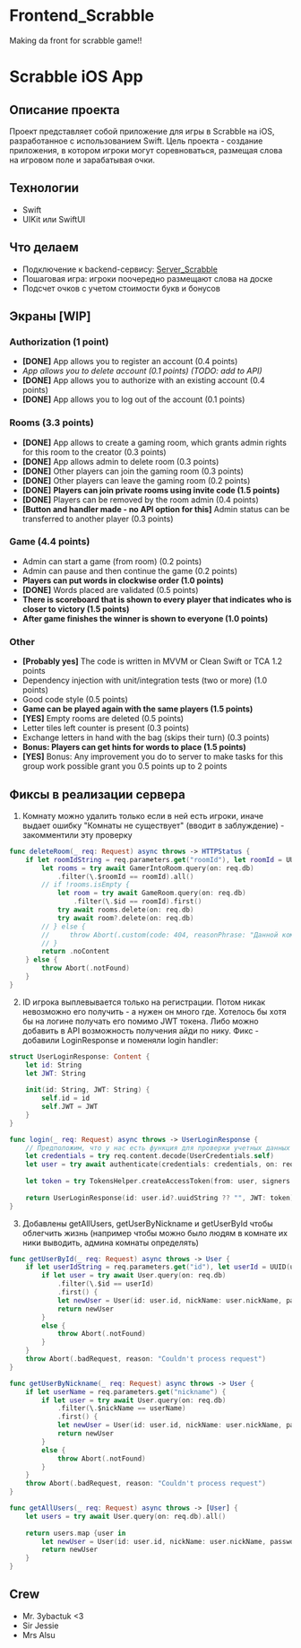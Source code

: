 # Frontend_Scrabble
Making da front for scrabble game!!

# Scrabble iOS App

## Описание проекта
Проект представляет собой приложение для игры в Scrabble на iOS, разработанное с использованием Swift. Цель проекта - создание приложения, в котором игроки могут соревноваться, размещая слова на игровом поле и зарабатывая очки.

## Технологии
- Swift
- UIKit или SwiftUI

## Что делаем
- Подключение к backend-сервису: [Server_Scrabble](https://github.com/prettycrewcutyulia/Server_Scrabble/)
- Пошаговая игра: игроки поочередно размещают слова на доске
- Подсчет очков с учетом стоимости букв и бонусов

## Экраны [WIP]

### Authorization (1 point)

* **[DONE]** App allows you to register an account (0.4 points)
* *App allows you to delete account (0.1 points) (TODO: add to API)*
* **[DONE]** App allows you to authorize with an existing account (0.4 points)
* **[DONE]** App allows you to log out of the account (0.1 points)

### Rooms (3.3 points)
* **[DONE]** App allows to create a gaming room, which grants admin rights for this room to the creator (0.3 points)
* **[DONE]** App allows admin to delete room (0.3 points)
* **[DONE]** Other players can join the gaming room (0.3 points)
* **[DONE]** Other players can leave the gaming room (0.2 points)
* **[DONE]** **Players can join private rooms using invite code (1.5 points)**
* **[DONE]** Players can be removed by the room admin (0.4 points)
* **[Button and handler made - no API option for this]** Admin status can be transferred to another player (0.3 points)

### Game (4.4 points)

* Admin can start a game (from room) (0.2 points)
* Admin can pause and then continue the game (0.2 points)
* **Players can put words in clockwise order (1.0 points)**
* **[DONE]** Words placed are validated (0.5 points)
* **There is scoreboard that is shown to every player that indicates who is closer to victory (1.5 points)**
* **After game finishes the winner is shown to everyone (1.0 points)**

### Other

* **[Probably yes]** The code is written in MVVM or Clean Swift or TCA 1.2 points
* Dependency injection with unit/integration tests (two or more) (1.0 points)
* Good code style (0.5 points)
* **Game can be played again with the same players (1.5 points)**
* **[YES]** Empty rooms are deleted (0.5 points)
* Letter tiles left counter is present (0.3 points)
* Exchange letters in hand with the bag (skips their turn) (0.3 points)
* **Bonus: Players can get hints for words to place (1.5 points)**
* **[YES]** Bonus: Any improvement you do to server to make tasks for this group work possible grant you 0.5 points up to 2 points


## Фиксы в реализации сервера

1. Комнату можно удалить только если в ней есть игроки, иначе выдает ошибку "Комнаты не существует" (вводит в заблуждение) - закомментили эту проверку
```swift
func deleteRoom(_ req: Request) async throws -> HTTPStatus {
    if let roomIdString = req.parameters.get("roomId"), let roomId = UUID(roomIdString) {
        let rooms = try await GamerIntoRoom.query(on: req.db)
            .filter(\.$roomId == roomId).all()
        // if !rooms.isEmpty {
            let room = try await GameRoom.query(on: req.db)
                .filter(\.$id == roomId).first()
            try await rooms.delete(on: req.db)
            try await room?.delete(on: req.db)
        // } else {
        //     throw Abort(.custom(code: 404, reasonPhrase: "Данной комнаты не существует"))
        // }
        return .noContent
    } else {
        throw Abort(.notFound)
    }
}
```

2. ID игрока выплевывается только на регистрации. Потом никак невозможно его получить - а нужен он много где. Хотелось бы хотя бы на логине получать его помимо JWT токена. Либо можно добавить в API возможность получения айди по нику. Фикс - добавили LoginResponse и поменяли login handler:
```swift
struct UserLoginResponse: Content {
    let id: String
    let JWT: String
    
    init(id: String, JWT: String) {
        self.id = id
        self.JWT = JWT
    }
}

func login(_ req: Request) async throws -> UserLoginResponse {
    // Предположим, что у нас есть функция для проверки учетных данных пользователя
    let credentials = try req.content.decode(UserCredentials.self)
    let user = try await authenticate(credentials: credentials, on: req)
    
    let token = try TokensHelper.createAccessToken(from: user, signers: req.application.jwt.signers)
    
    return UserLoginResponse(id: user.id?.uuidString ?? "", JWT: token)
}
```

3. Добавлены getAllUsers, getUserByNickname и getUserById чтобы облегчить жизнь (например чтобы можно было людям в комнате их ники выводить, админа комнаты определять)
```swift
func getUserById(_ req: Request) async throws -> User {
    if let userIdString = req.parameters.get("id"), let userId = UUID(userIdString) {
        if let user = try await User.query(on: req.db)
            .filter(\.$id == userId)
            .first() {
            let newUser = User(id: user.id, nickName: user.nickName, password: "")
            return newUser
        }
        else {
            throw Abort(.notFound)
        }
    }
    throw Abort(.badRequest, reason: "Couldn't process request")
}

func getUserByNickname(_ req: Request) async throws -> User {
    if let userName = req.parameters.get("nickname") {
        if let user = try await User.query(on: req.db)
            .filter(\.$nickName == userName)
            .first() {
            let newUser = User(id: user.id, nickName: user.nickName, password: "")
            return newUser
        }
        else {
            throw Abort(.notFound)
        }
    }
    throw Abort(.badRequest, reason: "Couldn't process request")
}

func getAllUsers(_ req: Request) async throws -> [User] {
    let users = try await User.query(on: req.db).all()
    
    return users.map {user in
        let newUser = User(id: user.id, nickName: user.nickName, password: "")
        return newUser
    }
}
```

## Crew
- Mr. 3ybactuk <3
- Sir Jessie
- Mrs Alsu
